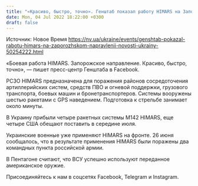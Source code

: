 ```yaml
---
title: "«Красиво, быстро, точно». Генштаб показал работу HIMARS на Запорожском направлении"
date: Mon, 04 Jul 2022 18:22:00 +0300
draft: false
---
```

Источник: Новое Время https://nv.ua/ukraine/events/genshtab-pokazal-rabotu-himars-na-zaporozhskom-napravlenii-novosti-ukrainy-50254222.html


«Боевая работа HIMARS. Запорожское направление. Красиво, быстро, точно», — пишет пресс-центр Генштаба в Facebook.

РСЗО HIMARS предназначена для поражения районов сосредоточения артиллерийских систем, средств ПВО и огневой поддержки, грузового транспорта, боевых машин и бронетранспортеров. Системы вооружены шестью ракетами с GPS наведением. Подготовка к стрельбе занимает около минуты.

В Украину прибыли четыре ракетных системы M142 HIMARS, еще четыре США обещают поставить в середине июля.

Украинские военные уже применяют HIMARS на фронте. 26 июня сообщалось, что в результате применения HIMARS были поражены два командных пункта российской армии.

В Пентагоне считают, что ВСУ успешно используют переданное американское оружие.

Присоединяйтесь к нам в соцсетях Facebook, Telegram и Instagram.
